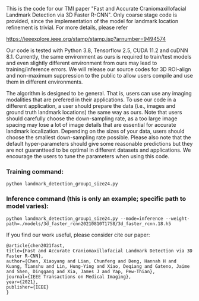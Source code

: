 This is the code for our TMI paper "Fast and Accurate Craniomaxillofacial Landmark Detection via 3D Faster R-CNN". Only coarse stage code is provided, since the implementation of the model for landmark location refinement is trivial. For more details, please refer

https://ieeexplore.ieee.org/stamp/stamp.jsp?arnumber=9494574

Our code is tested with Python 3.8, Tensorflow 2.5, CUDA 11.2 and cuDNN 8.1. Currently, the same environment as ours is required to train/test models and even slightly different environment from ours may lead to training/inference errors. We will release our source codes for 3D ROI-align and non-maximum suppression to the public to allow users compile and use them in different environments.

The algorithm is designed to be general. That is, users can use any imaging modalities that are prefered in their applications. To use our code in a different application, a user should prepare the data (i.e., images and ground truth landmark locations) the same way as ours. Note that users should carefully choose the down-sampling rate, as a too large image spacing may lose a lot of image details that are essential for accurate landmark localization. Depending on the sizes of your data, users should choose the smallest down-sampling rate possible. Please also note that the default hyper-parameters should give some reasonable predictions but they are not guarantteed to be optimal in different datasets and applications. We encourage the users to tune the parameters when using this code.

### Training command:

```python landmark_detection_group1_size24.py```

### Inference command (this is only an example; specific path to model varies):

```python landmark_detection_group1_size24.py --mode=inference --weight-path=./models/3d_faster_rcnn20210810T1758/3d_faster_rcnn.18.h5```


If you find our work useful, please consider cite our paper:

```
@article{chen2021fast,
title={Fast and Accurate Craniomaxillofacial Landmark Detection via 3D Faster R-CNN},
author={Chen, Xiaoyang and Lian, Chunfeng and Deng, Hannah H and Kuang, Tianshu and Lin, Hung-Ying and Xiao, Deqiang and Gateno, Jaime and Shen, Dinggang and Xia, James J and Yap, Pew-Thian},
journal={IEEE Transactions on Medical Imaging},
year={2021},
publisher={IEEE}
}
```
